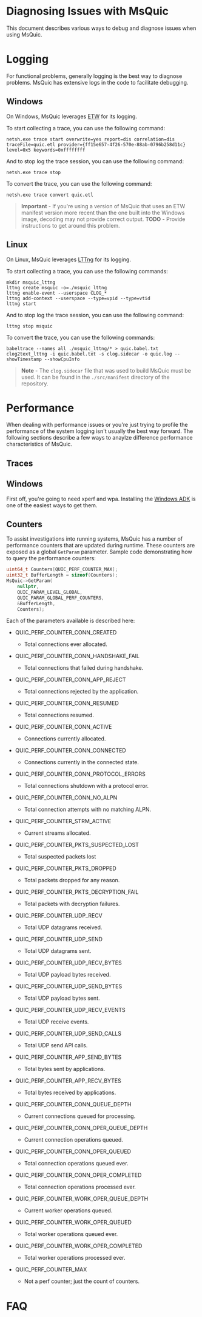 # Diagnosing Issues with MsQuic

This document describes various ways to debug and diagnose issues when using MsQuic.

# Logging

For functional problems, generally logging is the best way to diagnose problems. MsQuic has extensive logs in the code to facilitate debugging.

## Windows

On Windows, MsQuic leverages [ETW](https://docs.microsoft.com/en-us/windows/win32/etw/event-tracing-portal) for its logging.

To start collecting a trace, you can use the following command:

```
netsh.exe trace start overwrite=yes report=dis correlation=dis traceFile=quic.etl provider={ff15e657-4f26-570e-88ab-0796b258d11c} level=0x5 keywords=0xffffffff
```

And to stop log the trace session, you can use the following command:

```
netsh.exe trace stop
```

To convert the trace, you can use the following command:

```
netsh.exe trace convert quic.etl
```

> **Important** - If you're using a version of MsQuic that uses an ETW manifest version more recent than the one built into the Windows image, decoding may not provide correct output. **TODO** - Provide instructions to get around this problem.

## Linux

On Linux, MsQuic leverages [LTTng](https://lttng.org/features/) for its logging.

To start collecting a trace, you can use the following commands:

```
mkdir msquic_lttng
lttng create msquic -o=./msquic_lttng
lttng enable-event --userspace CLOG_*
lttng add-context --userspace --type=vpid --type=vtid
lttng start
```

And to stop log the trace session, you can use the following command:

```
lttng stop msquic
```

To convert the trace, you can use the following commands:

```
babeltrace --names all ./msquic_lttng/* > quic.babel.txt
clog2text_lttng -i quic.babel.txt -s clog.sidecar -o quic.log --showTimestamp --showCpuInfo
```

> **Note** - The `clog.sidecar` file that was used to build MsQuic must be used. It can be found in the `./src/manifest` directory of the repository.

# Performance

When dealing with performance issues or you're just trying to profile the performance of the system logging isn't usually the best way forward. The following sections describe a few ways to anaylze difference performance characteristics of MsQuic.

## Traces


## Windows

First off, you're going to need xperf and wpa. Installing the [Windows ADK](https://docs.microsoft.com/en-us/windows-hardware/get-started/adk-install) is one of the easiest ways to get them.

## Counters

To assist investigations into running systems, MsQuic has a number of performance counters that are updated during runtime. These counters are exposed as a global `GetParam` parameter.
Sample code demonstrating how to query the performance counters:
```c
uint64_t Counters[QUIC_PERF_COUNTER_MAX];
uint32_t BufferLength = sizeof(Counters);
MsQuic->GetParam(
    nullptr,
    QUIC_PARAM_LEVEL_GLOBAL,
    QUIC_PARAM_GLOBAL_PERF_COUNTERS,
    &BufferLength,
    Counters);
```

Each of the parameters available is described here:
*   QUIC_PERF_COUNTER_CONN_CREATED
    * Total connections ever allocated.
    
*   QUIC_PERF_COUNTER_CONN_HANDSHAKE_FAIL
    * Total connections that failed during handshake.
    
*   QUIC_PERF_COUNTER_CONN_APP_REJECT
    * Total connections rejected by the application.
*   QUIC_PERF_COUNTER_CONN_RESUMED
    * Total connections resumed.
*   QUIC_PERF_COUNTER_CONN_ACTIVE
    * Connections currently allocated.
*   QUIC_PERF_COUNTER_CONN_CONNECTED
    * Connections currently in the connected state.
*   QUIC_PERF_COUNTER_CONN_PROTOCOL_ERRORS
    * Total connections shutdown with a protocol error.
*   QUIC_PERF_COUNTER_CONN_NO_ALPN
    * Total connection attempts with no matching ALPN.
*   QUIC_PERF_COUNTER_STRM_ACTIVE
    * Current streams allocated.
*   QUIC_PERF_COUNTER_PKTS_SUSPECTED_LOST
    * Total suspected packets lost
*   QUIC_PERF_COUNTER_PKTS_DROPPED
    * Total packets dropped for any reason.
*   QUIC_PERF_COUNTER_PKTS_DECRYPTION_FAIL
    * Total packets with decryption failures.
*   QUIC_PERF_COUNTER_UDP_RECV
    * Total UDP datagrams received.
*   QUIC_PERF_COUNTER_UDP_SEND
    * Total UDP datagrams sent.
*   QUIC_PERF_COUNTER_UDP_RECV_BYTES
    * Total UDP payload bytes received.
*   QUIC_PERF_COUNTER_UDP_SEND_BYTES
    * Total UDP payload bytes sent.
*   QUIC_PERF_COUNTER_UDP_RECV_EVENTS
    * Total UDP receive events.
*   QUIC_PERF_COUNTER_UDP_SEND_CALLS
    * Total UDP send API calls.
*   QUIC_PERF_COUNTER_APP_SEND_BYTES
    * Total bytes sent by applications.
*   QUIC_PERF_COUNTER_APP_RECV_BYTES
    * Total bytes received by applications.
*   QUIC_PERF_COUNTER_CONN_QUEUE_DEPTH
    * Current connections queued for processing.
*   QUIC_PERF_COUNTER_CONN_OPER_QUEUE_DEPTH
    * Current connection operations queued.
*   QUIC_PERF_COUNTER_CONN_OPER_QUEUED
    * Total connection operations queued ever.
*   QUIC_PERF_COUNTER_CONN_OPER_COMPLETED
    * Total connection operations processed ever.
*   QUIC_PERF_COUNTER_WORK_OPER_QUEUE_DEPTH
    * Current worker operations queued.
*   QUIC_PERF_COUNTER_WORK_OPER_QUEUED
    * Total worker operations queued ever.
*   QUIC_PERF_COUNTER_WORK_OPER_COMPLETED
    * Total worker operations processed ever.
*   QUIC_PERF_COUNTER_MAX
    * Not a perf counter; just the count of counters.

# FAQ
